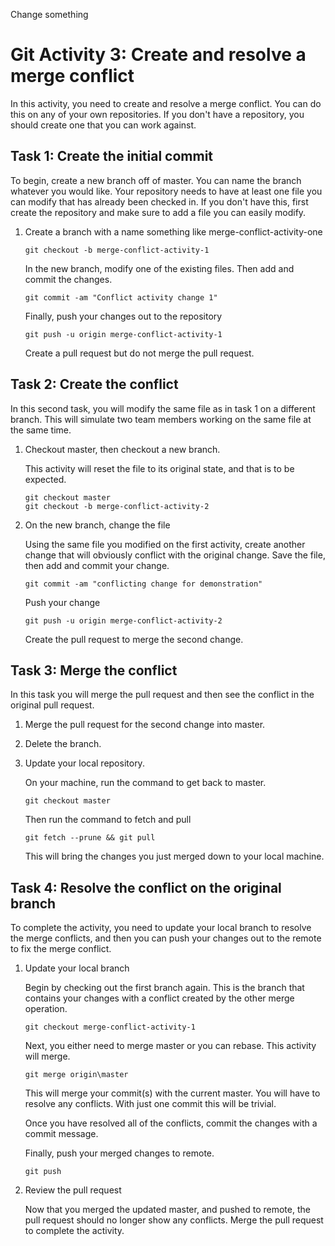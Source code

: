 Change something

# Git Activity 3: Create and resolve a merge conflict #
In this activity, you need to create and resolve a merge conflict.  You can do this on any of your own repositories.  If you don't have a repository, you should create one that you can work against.

## Task 1: Create the initial commit ##  

To begin, create a new branch off of master.  You can name the branch whatever you would like.  Your repository needs to have at least one file you can modify that has already been checked in.  If you don't have this, first create the repository and make sure to add a file you can easily modify.

1. Create a branch with a name something like merge-conflict-activity-one  

    ```
    git checkout -b merge-conflict-activity-1
    ```  

    In the new branch, modify one of the existing files.  Then add and commit the changes.

    ```
    git commit -am "Conflict activity change 1"
    ```  

    Finally, push your changes out to the repository  

    ```
    git push -u origin merge-conflict-activity-1
    ```  

    Create a pull request but do not merge the pull request.

## Task 2: Create the conflict ##  

In this second task, you will modify the same file as in task 1 on a different branch.  This will simulate two team members working on the same file at the same time.

1. Checkout master, then checkout a new branch.

    This activity will reset the file to its original state, and that is to be expected.

    ```  
    git checkout master
    git checkout -b merge-conflict-activity-2
    ```  

2. On the new branch, change the file

    Using the same file you modified on the first activity, create another change that will obviously conflict with the original change.  Save the file, then add and commit your change.

    ```
    git commit -am "conflicting change for demonstration"
    ```  

    Push your change 

    ```
    git push -u origin merge-conflict-activity-2
    ```

    Create the pull request to merge the second change.

## Task 3: Merge the conflict ##
In this task you will merge the pull request and then see the conflict in the original pull request.

1. Merge the pull request for the second change into master.

2. Delete the branch.

3. Update your local repository.

    On your machine, run the command to get back to master.

    ```
    git checkout master
    ```

    Then run the command to fetch and pull

    ```
    git fetch --prune && git pull
    ```

    This will bring the changes you just merged down to your local machine.

## Task 4: Resolve the conflict on the original branch ##
To complete the activity, you need to update your local branch to resolve the merge conflicts, and then you can push your changes out to the remote to fix the merge conflict.

1. Update your local branch

    Begin by checking out the first branch again.  This is the branch that contains your changes with a conflict created by the other merge operation.

    ```
    git checkout merge-conflict-activity-1
    ```

    Next, you either need to merge master or you can rebase.  This activity will merge.

    ```
    git merge origin\master
    ```

    This will merge your commit(s) with the current master.  You will have to resolve any conflicts.  With just one commit this will be trivial.

    Once you have resolved all of the conflicts, commit the changes with a commit message.

    Finally, push your merged changes to remote.

    ```
    git push 
    ```

2. Review the pull request

    Now that you merged the updated master, and pushed to remote, the pull request should no longer show any conflicts.  Merge the pull request to complete the activity.

